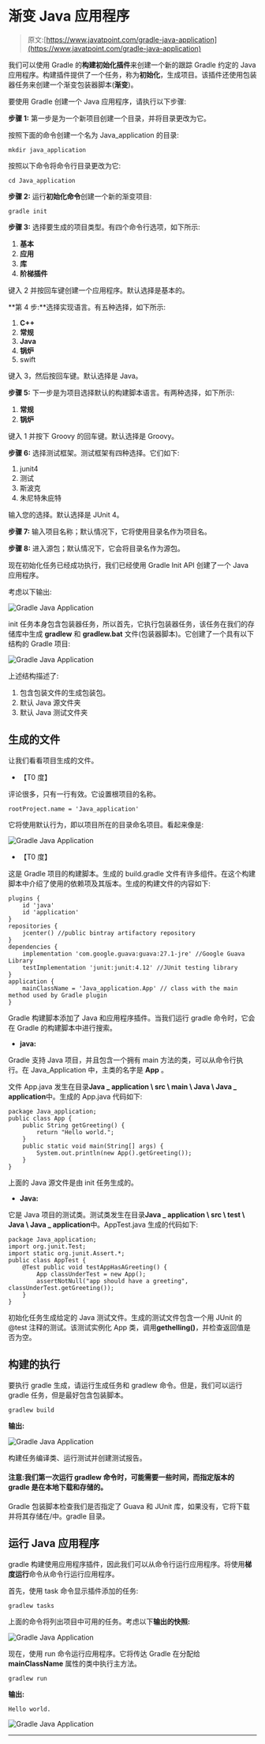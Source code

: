 # 渐变 Java 应用程序

> 原文:[https://www.javatpoint.com/gradle-java-application](https://www.javatpoint.com/gradle-java-application)

我们可以使用 Gradle 的**构建初始化插件**来创建一个新的跟踪 Gradle 约定的 Java 应用程序。构建插件提供了一个任务，称为**初始化**，生成项目。该插件还使用包装器任务来创建一个渐变包装器脚本(**渐变**)。

要使用 Gradle 创建一个 Java 应用程序，请执行以下步骤:

**步骤 1:** 第一步是为一个新项目创建一个目录，并将目录更改为它。

按照下面的命令创建一个名为 Java_application 的目录:

```
mkdir java_application

```

按照以下命令将命令行目录更改为它:

```
cd Java_application 

```

**步骤 2:** 运行**初始化命令**创建一个新的渐变项目:

```
gradle init

```

**步骤 3:** 选择要生成的项目类型。有四个命令行选项，如下所示:

1.  **基本**
2.  **应用**
3.  **库**
4.  **阶梯插件**

键入 2 并按回车键创建一个应用程序。默认选择是基本的。

**第 4 步:**选择实现语言。有五种选择，如下所示:

1.  **C++**
2.  **常规**
3.  **Java**
4.  **锅炉**
5.  swift

键入 3，然后按回车键。默认选择是 Java。

**步骤 5:** 下一步是为项目选择默认的构建脚本语言。有两种选择，如下所示:

1.  **常规**
2.  **锅炉**

键入 1 并按下 Groovy 的回车键。默认选择是 Groovy。

**步骤 6:** 选择测试框架。测试框架有四种选择。它们如下:

1.  junit4
2.  测试
3.  斯波克
4.  朱尼特朱庇特

输入您的选择。默认选择是 JUnit 4。

**步骤 7:** 输入项目名称；默认情况下，它将使用目录名作为项目名。

**步骤 8:** 进入源包；默认情况下，它会将目录名作为源包。

现在初始化任务已经成功执行，我们已经使用 Gradle Init API 创建了一个 Java 应用程序。

考虑以下输出:

![Gradle Java Application](../Images/7d82e6a2b22ba5e0e445fe68d24745f1.png)

init 任务本身包含包装器任务，所以首先，它执行包装器任务，该任务在我们的存储库中生成 **gradlew** 和 **gradlew.bat** 文件(包装器脚本)。它创建了一个具有以下结构的 Gradle 项目:

![Gradle Java Application](../Images/c6f7c32979742e78ecfcc393e61833d4.png)

上述结构描述了:

1.  包含包装文件的生成包装包。
2.  默认 Java 源文件夹
3.  默认 Java 测试文件夹

## 生成的文件

让我们看看项目生成的文件。

*   【T0 度】

评论很多，只有一行有效。它设置根项目的名称。

```
rootProject.name = 'Java_application'

```

它将使用默认行为，即以项目所在的目录命名项目。看起来像是:

![Gradle Java Application](../Images/6d280adaf96c5ca9a70c6be273bdf7b3.png)

*   【T0 度】

这是 Gradle 项目的构建脚本。生成的 build.gradle 文件有许多组件。在这个构建脚本中介绍了使用的依赖项及其版本。生成的构建文件的内容如下:

```
plugins {
    id 'java'
    id 'application'
}
repositories {
    jcenter() //public bintray artifactory repository
}
dependencies {
    implementation 'com.google.guava:guava:27.1-jre' //Google Guava Library
    testImplementation 'junit:junit:4.12' //JUnit testing library
}
application {
    mainClassName = 'Java_application.App' // class with the main method used by Gradle plugin 
}

```

Gradle 构建脚本添加了 Java 和应用程序插件。当我们运行 gradle 命令时，它会在 Gradle 的构建脚本中进行搜索。

*   **java:**

Gradle 支持 Java 项目，并且包含一个拥有 main 方法的类，可以从命令行执行。在 Java_Application 中，主类的名字是 **App** 。

文件 App.java 发生在目录**Java _ application \ src \ main \ Java \ Java _ application**中。生成的 App.java 代码如下:

```
package Java_application;
public class App {
    public String getGreeting() {
        return "Hello world.";
    }
    public static void main(String[] args) {
        System.out.println(new App().getGreeting());
    }
}

```

上面的 Java 源文件是由 init 任务生成的。

*   **Java:**

它是 Java 项目的测试类。测试类发生在目录**Java _ application \ src \ test \ Java \ Java _ application**中。AppTest.java 生成的代码如下:

```
package Java_application;
import org.junit.Test;
import static org.junit.Assert.*;
public class AppTest {
    @Test public void testAppHasAGreeting() {
        App classUnderTest = new App();
        assertNotNull("app should have a greeting", classUnderTest.getGreeting());
    }
}

```

初始化任务生成给定的 Java 测试文件。生成的测试文件包含一个用 JUnit 的@test 注释的测试。该测试实例化 App 类，调用**gethelling()**，并检查返回值是否为空。

## 构建的执行

要执行 gradle 生成，请运行生成任务和 gradlew 命令。但是，我们可以运行 gradle 任务，但是最好包含包装脚本。

```
gradlew build

```

**输出:**

![Gradle Java Application](../Images/878093a5aabd5a7b24cae618d154a6c1.png)

构建任务编译类、运行测试并创建测试报告。

#### 注意:我们第一次运行 gradlew 命令时，可能需要一些时间，而指定版本的 gradle 是在本地下载和存储的。

Gradle 包装脚本检查我们是否指定了 Guava 和 JUnit 库，如果没有，它将下载并将其存储在/中。gradle 目录。

## 运行 Java 应用程序

gradle 构建使用应用程序插件，因此我们可以从命令行运行应用程序。将使用**梯度运行**命令从命令行运行应用程序。

首先，使用 task 命令显示插件添加的任务:

```
gradlew tasks

```

上面的命令将列出项目中可用的任务。考虑以下**输出的快照:**

![Gradle Java Application](../Images/09241e07e1a419b0d66688643925929b.png)

现在，使用 run 命令运行应用程序。它将传达 Gradle 在分配给 **mainClassName** 属性的类中执行主方法。

```
gradlew run

```

**输出:**

```
Hello world.

```

![Gradle Java Application](../Images/07afc82275b626345fb3b7104ad6a234.png)

* * *